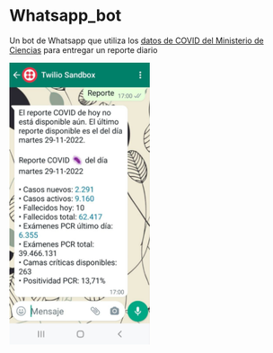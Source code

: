 # Whatsapp_bot
Un bot de Whatsapp que utiliza los [datos de COVID del Ministerio de Ciencias](https://github.com/MinCiencia/Datos-COVID19) para entregar un reporte diario

<img src="https://github.com/kkauffmannf/Whatsapp_bot/blob/d7723551749732902940221bde8e053ab0a29f46/screenshot.jpg" width="250">
